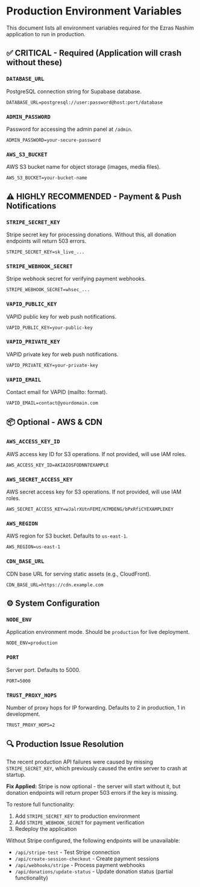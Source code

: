 # Production Environment Variables

This document lists all environment variables required for the Ezras Nashim application to run in production.

## ✅ CRITICAL - Required (Application will crash without these)

### `DATABASE_URL`
PostgreSQL connection string for Supabase database.
```
DATABASE_URL=postgresql://user:password@host:port/database
```

### `ADMIN_PASSWORD`
Password for accessing the admin panel at `/admin`.
```
ADMIN_PASSWORD=your-secure-password
```

### `AWS_S3_BUCKET`
AWS S3 bucket name for object storage (images, media files).
```
AWS_S3_BUCKET=your-bucket-name
```

## ⚠️  HIGHLY RECOMMENDED - Payment & Push Notifications

### `STRIPE_SECRET_KEY`
Stripe secret key for processing donations. Without this, all donation endpoints will return 503 errors.
```
STRIPE_SECRET_KEY=sk_live_...
```

### `STRIPE_WEBHOOK_SECRET`
Stripe webhook secret for verifying payment webhooks.
```
STRIPE_WEBHOOK_SECRET=whsec_...
```

### `VAPID_PUBLIC_KEY`
VAPID public key for web push notifications.
```
VAPID_PUBLIC_KEY=your-public-key
```

### `VAPID_PRIVATE_KEY`
VAPID private key for web push notifications.
```
VAPID_PRIVATE_KEY=your-private-key
```

### `VAPID_EMAIL`
Contact email for VAPID (mailto: format).
```
VAPID_EMAIL=contact@yourdomain.com
```

## 📦 Optional - AWS & CDN

### `AWS_ACCESS_KEY_ID`
AWS access key ID for S3 operations. If not provided, will use IAM roles.
```
AWS_ACCESS_KEY_ID=AKIAIOSFODNN7EXAMPLE
```

### `AWS_SECRET_ACCESS_KEY`
AWS secret access key for S3 operations. If not provided, will use IAM roles.
```
AWS_SECRET_ACCESS_KEY=wJalrXUtnFEMI/K7MDENG/bPxRfiCYEXAMPLEKEY
```

### `AWS_REGION`
AWS region for S3 bucket. Defaults to `us-east-1`.
```
AWS_REGION=us-east-1
```

### `CDN_BASE_URL`
CDN base URL for serving static assets (e.g., CloudFront).
```
CDN_BASE_URL=https://cdn.example.com
```

## ⚙️  System Configuration

### `NODE_ENV`
Application environment mode. Should be `production` for live deployment.
```
NODE_ENV=production
```

### `PORT`
Server port. Defaults to 5000.
```
PORT=5000
```

### `TRUST_PROXY_HOPS`
Number of proxy hops for IP forwarding. Defaults to 2 in production, 1 in development.
```
TRUST_PROXY_HOPS=2
```

## 🔍 Production Issue Resolution

The recent production API failures were caused by missing `STRIPE_SECRET_KEY`, which previously caused the entire server to crash at startup. 

**Fix Applied:** Stripe is now optional - the server will start without it, but donation endpoints will return proper 503 errors if the key is missing.

To restore full functionality:
1. Add `STRIPE_SECRET_KEY` to production environment
2. Add `STRIPE_WEBHOOK_SECRET` for payment verification
3. Redeploy the application

Without Stripe configured, the following endpoints will be unavailable:
- `/api/stripe-test` - Test Stripe connection
- `/api/create-session-checkout` - Create payment sessions
- `/api/webhooks/stripe` - Process payment webhooks
- `/api/donations/update-status` - Update donation status (partial functionality)
